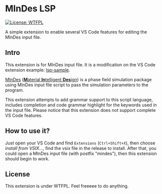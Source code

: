 # MInDes LSP

[![License: WTFPL](https://img.shields.io/badge/License-WTFPL-brightgreen.svg)](http://www.wtfpl.net/about/)

A simple extension to enable several VS Code features for editing the MInDes input file. 

## Intro

This extension is for MInDes input file. It is a modification on the VS Code extension example: [lsp-sample](https://github.com/microsoft/vscode-extension-samples/tree/main/lsp-sample). 

[MInDes](https://github.com/Microstructure-Intelligent-Design/MInDes) 
([**M**aterial **In**telligent **Des**ign](https://github.com/Microstructure-Intelligent-Design)) 
is a phase field simulation package using MInDes input file script to pass the simulation parameters to the program. 

This extension attempts to add grammar support to this script language, includes completion and code grammar highlight for the keywords used in the input file.
Please notice that this extension does not support complete VS Code features. 

## How to use it?

Just open your VS Code and find `Extensions` (`Ctrl+Shift+X`), then choose *install from VSIX...*, find the vsix file in the release to install.
After that, you could open a MInDes input file (with postfix "mindes"), then this extension should begin to work.

## License

This extension is under WTFPL. Feel freeeee to do anything.